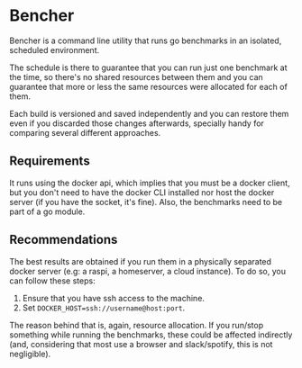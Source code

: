 # Bencher

Bencher is a command line utility that runs go benchmarks in an isolated, scheduled environment.

The schedule is there to guarantee that you can run just one benchmark at the time, so there's no shared resources between them and you can guarantee that more or less the same resources were allocated for each of them. 

Each build is versioned and saved independently and you can restore them even if you discarded those changes afterwards, specially handy for comparing several different approaches.


## Requirements

It runs using the docker api, which implies that you must be a docker client, but you don't need to have the docker CLI installed nor host the docker server (if you have the socket, it's fine).
Also, the benchmarks need to be part of a go module.

## Recommendations

The best results are obtained if you run them in a physically separated docker server (e.g: a raspi, a homeserver, a cloud instance).
To do so, you can follow these steps:
1. Ensure that you have ssh access to the machine.
2. Set `DOCKER_HOST=ssh://username@host:port`.

The reason behind that is, again, resource allocation. If you run/stop something while running the benchmarks, these could be affected indirectly (and, considering that most 
use a browser and slack/spotify, this is not negligible).
